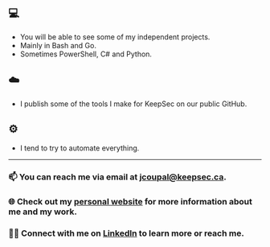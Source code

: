 ## 💻
 - You will be able to see some of my independent projects.
 - Mainly in Bash and Go.
 - Sometimes PowerShell, C# and Python.
## ☁️
 - I publish some of the tools I make for KeepSec on our public GitHub.
## ⚙️
- I tend to try to automate everything.
---
### 📫 You can reach me via email at [jcoupal@keepsec.ca](mailto:jcoupal@keepsec.ca).
### 🌐 Check out my [personal website](https://jcoupal.com/) for more information about me and my work.
### 👨‍💼 Connect with me on [LinkedIn](https://www.linkedin.com/in/jordan-coupal-222773225/) to learn more or reach me. 
